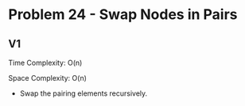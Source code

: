 # Problem 24 - Swap Nodes in Pairs

## V1

Time Complexity: O(n)

Space Complexity: O(n)

- Swap the pairing elements recursively.
